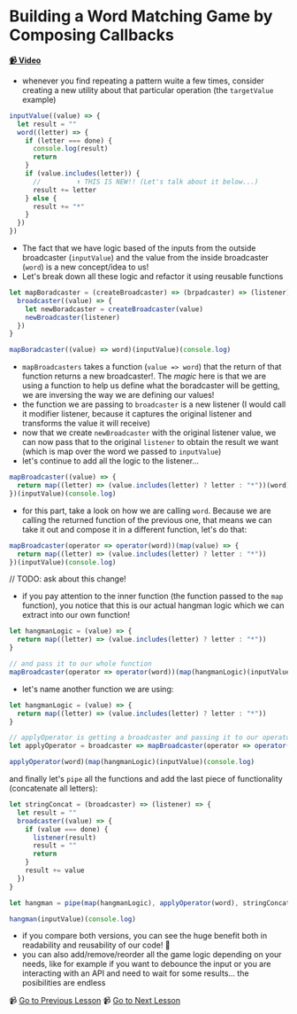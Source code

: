 # Building a Word Matching Game by Composing Callbacks

**[📹 Video](https://egghead.io/lessons/egghead-building-a-word-matching-game-by-composing-callbacks)**

- whenever you find repeating a pattern wuite a few times, consider creating a new utility about that particular operation (the `targetValue` example)

```javascript
inputValue((value) => {
  let result = ""
  word((letter) => {
    if (letter === done) {
      console.log(result)
      return
    }
    if (value.includes(letter)) {
      //         ⬆️ THIS IS NEW!! (Let's talk about it below...)
      result += letter
    } else {
      result += "*"
    }
  })
})
```

- The fact that we have logic based of the inputs from the outside broadcaster (`inputValue`) and the value from the inside broadcaster (`word`) is a new concept/idea to us!
- Let's break down all these logic and refactor it using reusable functions

```javascript
let mapBoradcaster = (createBroadcaster) => (brpadcaster) => (listener) => {
  broadcaster((value) => {
    let newBoradcaster = createBroadcaster(value)
    newBroadcaster(listener)
  })
}

mapBoradcaster((value) => word)(inputValue)(console.log)
```

- `mapBroadcasters` takes a function (`value => word`) that the return of that function returns a new broadcaster!. The _magic_ here is that we are using a function to help us define what the boradcaster will be getting, we are inversing the way we are defining our values!
- the function we are passing to `broadcaster` is a new listener (I would call it modifier listener, because it captures the original listener and transforms the value it will receive)
- now that we create `newBroadcaster` with the original listener value, we can now pass that to the original `listener` to obtain the result we want (which is map over the word we passed to `inputValue`)
- let's continue to add all the logic to the listener...

```javascript
mapBroadcaster((value) => {
  return map((letter) => (value.includes(letter) ? letter : "*"))(word)
})(inputValue)(console.log)
```

- for this part, take a look on how we are calling `word`. Because we are calling the returned function of the previous one, that means we can take it out and compose it in a different function, let's do that:

```javascript
mapBroadcaster(operator => operator(word))(map(value) => {
  return map((letter) => (value.includes(letter) ? letter : "*"))
})(inputValue)(console.log)
```

// TODO: ask about this change!

- if you pay attention to the inner function (the function passed to the `map` function), you notice that this is our actual hangman logic which we can extract into our own function!

```javascript
let hangmanLogic = (value) => {
  return map((letter) => (value.includes(letter) ? letter : "*"))
}

// and pass it to our whole function
mapBroadcaster(operator => operator(word))(map(hangmanLogic)(inputValue)(console.log)
```

- let's name another function we are using:

```javascript
let hangmanLogic = (value) => {
  return map((letter) => (value.includes(letter) ? letter : "*"))
}

// applyOperator is getting a broadcaster and passing it to our operator, this is the same thing we did with `inputValue` (abstract a piece of functionality to its own function)
let applyOperator = broadcaster => mapBroadcaster(operator => operator(broadcaster))

applyOperator(word)(map(hangmanLogic)(inputValue)(console.log)
```

and finally let's `pipe` all the functions and add the last piece of functionality (concatenate all letters):

```javascript
let stringConcat = (broadcaster) => (listener) => {
  let result = ""
  broadcaster((value) => {
    if (value === done) {
      listener(result)
      result = ""
      return
    }
    result += value
  })
}

let hangman = pipe(map(hangmanLogic), applyOperator(word), stringConcat)

hangman(inputValue)(console.log)
```

- if you compare both versions, you can see the huge benefit both in readability and reusability of our code! 🌟
- you can also add/remove/reorder all the game logic depending on your needs, like for example if you want to debounce the input or you are interacting with an API and need to wait for some results... the posibilities are endless

📹 [Go to Previous Lesson](https://egghead.io/lessons/egghead-building-a-timer-ui-by-composing-callbacks)
📹 [Go to Next Lesson](https://egghead.io/lessons/egghead-create-a-win-condition-with-a-mapdone-operator)
